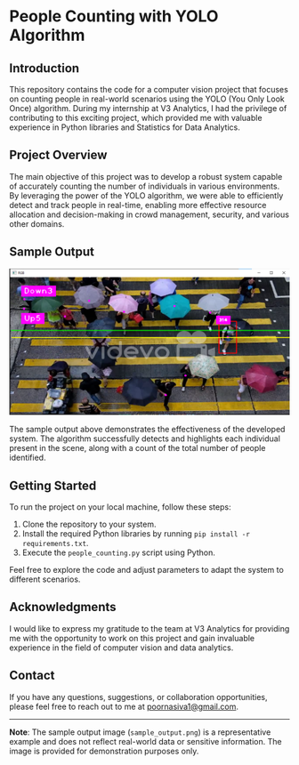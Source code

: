 # People Counting with YOLO Algorithm

## Introduction

This repository contains the code for a computer vision project that focuses on counting people in real-world scenarios using the YOLO (You Only Look Once) algorithm. During my internship at V3 Analytics, I had the privilege of contributing to this exciting project, which provided me with valuable experience in Python libraries and Statistics for Data Analytics.

## Project Overview

The main objective of this project was to develop a robust system capable of accurately counting the number of individuals in various environments. By leveraging the power of the YOLO algorithm, we were able to efficiently detect and track people in real-time, enabling more effective resource allocation and decision-making in crowd management, security, and various other domains.

## Sample Output

![Sample Output](Sample_Output.png)

The sample output above demonstrates the effectiveness of the developed system. The algorithm successfully detects and highlights each individual present in the scene, along with a count of the total number of people identified.

## Getting Started

To run the project on your local machine, follow these steps:

1. Clone the repository to your system.
2. Install the required Python libraries by running `pip install -r requirements.txt`.
3. Execute the `people_counting.py` script using Python.

Feel free to explore the code and adjust parameters to adapt the system to different scenarios.

## Acknowledgments

I would like to express my gratitude to the team at V3 Analytics for providing me with the opportunity to work on this project and gain invaluable experience in the field of computer vision and data analytics.

## Contact

If you have any questions, suggestions, or collaboration opportunities, please feel free to reach out to me at [poornasiva1@gmail.com](mailto:poornasiva1@gmail.com).

---
**Note**: The sample output image (`sample_output.png`) is a representative example and does not reflect real-world data or sensitive information. The image is provided for demonstration purposes only.

